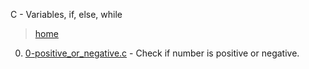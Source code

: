 C - Variables, if, else, while

> [home](../README.md)

0. [0-positive_or_negative.c](./0-positive_or_negative.c) - Check if number is
   positive or negative.
